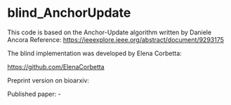 # blind_AnchorUpdate

This code is based on the Anchor-Update algorithm written by Daniele Ancora
Reference: https://ieeexplore.ieee.org/abstract/document/9293175

The blind implementation was developed by Elena Corbetta:

https://github.com/ElenaCorbetta

Preprint version on bioarxiv:

Published paper: -
